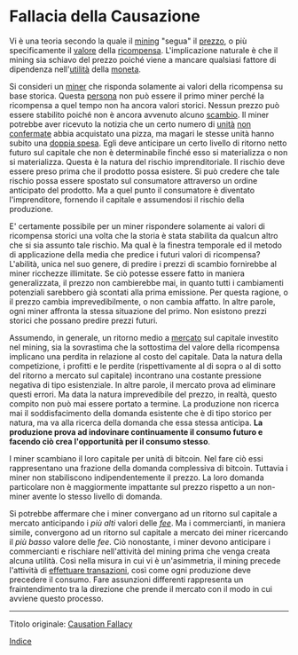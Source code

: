 # Fallacia della Causazione



Vi è una teoria secondo la quale il [mining](ch101-glossary.md#centro-di-mining-mine) "segua" il [prezzo](ch101-glossary.md#prezzo), o più specificamente il [valore](ch101-glossary.md#valore) della [ricompensa](ch101-glossary.md#ricompensa-reward). L'implicazione naturale è che il mining sia schiavo del prezzo poiché viene a mancare qualsiasi fattore di dipendenza nell'[utilità](ch101-glossary.md#utilità) della [moneta](ch101-glossary.md#moneta).

Si consideri un [miner](ch101-glossary.md#miner) che risponda solamente ai valori della ricompensa su base storica. Questa [persona](ch101-glossary.md#persona) non può essere il primo miner perché la ricompensa a quel tempo non ha ancora valori storici. Nessun prezzo può essere stabilito poiché non è ancora avvenuto alcuno [scambio](ch101-glossary.md#scambio). Il miner potrebbe aver ricevuto la notizia che un certo numero di [unità](ch101-glossary.md#unità) [non confermate](ch101-glossary.md#non-confermata) abbia acquistato una pizza, ma magari le stesse unità hanno subito una [doppia spesa](ch101-glossary.md#doppia-spesa). Egli deve anticipare un certo livello di ritorno netto futuro sul capitale che non è determinabile finché esso si materializza o non si materializza. Questa è la natura del rischio imprenditoriale. Il rischio deve essere preso prima che il prodotto possa esistere. Si può credere che tale rischio possa essere spostato sul consumatore attraverso un ordine anticipato del prodotto. Ma a quel punto il consumatore è diventato l'imprenditore, fornendo il capitale e assumendosi il rischio della produzione.

E' certamente possibile per un miner rispondere solamente ai valori di ricompensa storici una volta che la storia è stata stabilita da qualcun altro che si sia assunto tale rischio. Ma qual è la finestra temporale ed il metodo di applicazione della media che predice i futuri valori di ricompensa? L'abilità, unica nel suo genere, di predire i prezzi di scambio fornirebbe al miner ricchezze illimitate. Se ciò potesse essere fatto in maniera generalizzata, il prezzo non cambierebbe mai, in quanto tutti i cambiamenti potenziali sarebbero già scontati alla prima emissione. Per questa ragione, o il prezzo cambia imprevedibilmente, o non cambia affatto. In altre parole, ogni miner affronta la stessa situazione del primo. Non esistono prezzi storici che possano predire prezzi futuri.

Assumendo, in generale, un ritorno medio a [mercato](ch101-glossary.md#mercato) sul capitale investito nel mining, sia la sovrastima che la sottostima del valore della ricompensa implicano una perdita in relazione al costo del capitale. Data la natura della competizione, i profitti e le perdite (rispettivamente al di sopra o al di sotto del ritorno a mercato sul capitale) incontrano una costante pressione negativa di tipo esistenziale. In altre parole, il mercato prova ad eliminare questi errori. Ma data la natura imprevedibile del prezzo, in realtà, questo compito non può mai essere portato a termine. La produzione non ricerca mai il soddisfacimento della domanda esistente che è di tipo storico per natura, ma va alla ricerca della domanda che essa stessa anticipa. **La produzione prova ad indovinare continuamente il consumo futuro e facendo ciò crea l'opportunità per il consumo stesso**.

I miner scambiano il loro capitale per unità di bitcoin. Nel fare ciò essi rappresentano una frazione della domanda complessiva di bitcoin. Tuttavia i miner non stabiliscono indipendentemente il prezzo. La loro domanda particolare non è maggiormente impattante sul prezzo rispetto a un non-miner avente lo stesso livello di domanda.

Si potrebbe affermare che i miner convergano ad un ritorno sul capitale a mercato anticipando i _più alti_ valori delle [_fee_](ch101-glossary.md#commissioni-di-transazione-fee). Ma i commercianti, in maniera simile, convergono ad un ritorno sul capitale a mercato dei miner ricercando il _più basso_ valore delle _fee_. Ciò nonostante, i miner devono anticipare i commercianti e rischiare nell'attività del mining prima che venga creata alcuna utilità. Così nella misura in cui vi è un'asimmetria, il mining precede l'attività di [effettuare transazioni](ch101-glossary.md#transazione), così come ogni produzione deve precedere il consumo. Fare assunzioni differenti rappresenta un fraintendimento tra la direzione che prende il mercato con il modo in cui avviene questo processo.

---

Titolo originale: [Causation Fallacy](https://github.com/libbitcoin/libbitcoin-system/wiki/Causation-Fallacy)

[Indice](/README.md)

